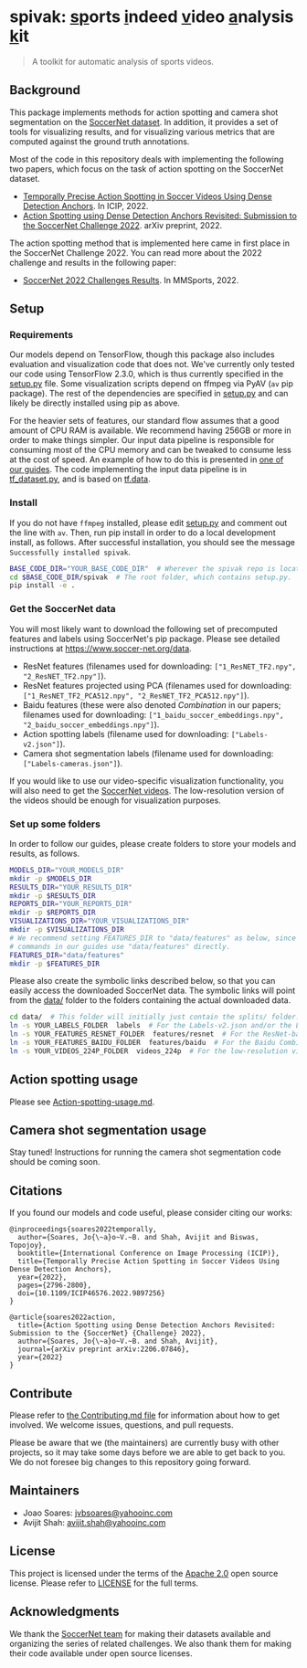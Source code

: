 # spivak: <ins>sp</ins>orts <ins>i</ins>ndeed <ins>v</ins>ideo <ins>a</ins>nalysis <ins>k</ins>it
> A toolkit for automatic analysis of sports videos.

## Background

This package implements methods for action spotting and camera
shot segmentation on the
[SoccerNet dataset](https://www.soccer-net.org/). In addition,
it provides a set of tools for visualizing results, and for
visualizing various metrics that are computed against the ground
truth annotations.

Most of the code in this repository deals with implementing the
following two papers, which focus on the task of action spotting
on the SoccerNet dataset.
- [Temporally Precise Action Spotting in Soccer Videos Using
Dense Detection Anchors](https://arxiv.org/abs/2205.10450).
In ICIP, 2022.
- [Action Spotting using Dense Detection Anchors Revisited:
Submission to the SoccerNet Challenge 2022](https://arxiv.org/abs/2206.07846).
arXiv preprint, 2022.

The action spotting method that is implemented here
came in first place in the SoccerNet Challenge 2022. You can
read more about the 2022 challenge and results in the following paper:
- [SoccerNet 2022 Challenges Results](https://arxiv.org/abs/2210.02365).
In MMSports, 2022.

## Setup

### Requirements

Our models depend on TensorFlow, though this package also includes
evaluation and visualization code that does not. We've currently
only tested our code using TensorFlow 2.3.0, which is thus currently
specified in the [setup.py](setup.py) file. Some visualization
scripts depend on ffmpeg via PyAV (`av` pip package). The rest of
the dependencies are specified in [setup.py](setup.py) and can
likely be directly installed using pip as above.

For the heavier sets of features, our standard flow assumes that a good
amount of CPU RAM is available. We recommend having 256GB or more
in order to make things simpler. Our input data pipeline is
responsible for consuming most of the CPU memory and can be tweaked to
consume less at the cost of speed. An example of how to do this is
presented in
[one of our guides](Reproducing-results-from-the-SoccerNet-action-spotting-challenge-2022.md#low-memory-configuration).
The code implementing the input data pipeline is in
[tf_dataset.py](spivak/models/tf_dataset.py), and is based on
[tf.data](https://www.tensorflow.org/guide/data).

### Install

If you do not have `ffmpeg` installed, please edit [setup.py](setup.py)
and comment out the line with `av`. Then, run pip install in order
to do a local development install, as follows. After successful installation,
you should see the message `Successfully installed spivak`.

```bash
BASE_CODE_DIR="YOUR_BASE_CODE_DIR"  # Wherever the spivak repo is located.
cd $BASE_CODE_DIR/spivak  # The root folder, which contains setup.py.
pip install -e .
```

### Get the SoccerNet data

You will most likely want to download the following set of
precomputed features and labels using SoccerNet's pip package.
Please see detailed instructions at <https://www.soccer-net.org/data>.
- ResNet features
(filenames used for downloading: `["1_ResNET_TF2.npy", "2_ResNET_TF2.npy"]`).
- ResNet features projected using PCA
(filenames used for downloading: `["1_ResNET_TF2_PCA512.npy", "2_ResNET_TF2_PCA512.npy"]`).
- Baidu features
(these were also denoted _Combination_ in our papers; filenames
used for downloading:
`["1_baidu_soccer_embeddings.npy", "2_baidu_soccer_embeddings.npy"]`).
- Action spotting labels
(filename used for downloading: `["Labels-v2.json"]`).
- Camera shot segmentation labels
(filename used for downloading: `["Labels-cameras.json"]`).

If you would like to use our video-specific visualization functionality,
you will also need to get the
[SoccerNet videos](https://www.soccer-net.org/data#h.ov9k48lcih5g).
The low-resolution version of the videos should be enough for
visualization purposes.

### Set up some folders

In order to follow our guides, please create
folders to store your models and results, as follows.

```bash
MODELS_DIR="YOUR_MODELS_DIR"
mkdir -p $MODELS_DIR
RESULTS_DIR="YOUR_RESULTS_DIR"
mkdir -p $RESULTS_DIR
REPORTS_DIR="YOUR_REPORTS_DIR"
mkdir -p $REPORTS_DIR
VISUALIZATIONS_DIR="YOUR_VISUALIZATIONS_DIR"
mkdir -p $VISUALIZATIONS_DIR
# We recommend setting FEATURES_DIR to "data/features" as below, since many
# commands in our guides use "data/features" directly.
FEATURES_DIR="data/features"
mkdir -p $FEATURES_DIR
```

Please also create the symbolic links described below, so
that you can easily access the downloaded SoccerNet data. The symbolic links
will point from the [data/](data) folder to the folders containing the actual
downloaded data.

```bash
cd data/  # This folder will initially just contain the splits/ folder.
ln -s YOUR_LABELS_FOLDER  labels  # For the Labels-v2.json and/or the Labels-cameras.json files.
ln -s YOUR_FEATURES_RESNET_FOLDER  features/resnet  # For the ResNet-based features.
ln -s YOUR_FEATURES_BAIDU_FOLDER  features/baidu  # For the Baidu Combination features.
ln -s YOUR_VIDEOS_224P_FOLDER  videos_224p  # For the low-resolution videos.
```

## Action spotting usage

Please see [Action-spotting-usage.md](Action-spotting-usage.md).

## Camera shot segmentation usage

Stay tuned! Instructions for running the camera shot segmentation code should be coming soon.

## Citations

If you found our models and code useful, please consider citing our works:

```
@inproceedings{soares2022temporally,
  author={Soares, Jo{\~a}o~V.~B. and Shah, Avijit and Biswas, Topojoy},
  booktitle={International Conference on Image Processing (ICIP)},
  title={Temporally Precise Action Spotting in Soccer Videos Using Dense Detection Anchors},
  year={2022},
  pages={2796-2800},
  doi={10.1109/ICIP46576.2022.9897256}
}

@article{soares2022action,
  title={Action Spotting using Dense Detection Anchors Revisited: Submission to the {SoccerNet} {Challenge} 2022},
  author={Soares, Jo{\~a}o~V.~B. and Shah, Avijit},
  journal={arXiv preprint arXiv:2206.07846},
  year={2022}
}
```

## Contribute

Please refer to [the Contributing.md file](Contributing.md) for information about how to
get involved. We welcome  issues, questions, and pull requests.

Please be aware that we (the maintainers) are currently busy with other projects, so it
may take some days before we are able to get back to you. We do not foresee big changes
to this repository going forward.

## Maintainers

- Joao Soares: jvbsoares@yahooinc.com
- Avijit Shah: avijit.shah@yahooinc.com

## License

This project is licensed under the terms of the
[Apache 2.0](http://www.apache.org/licenses/LICENSE-2.0.html)
open source license. Please refer to [LICENSE](LICENSE) for
the full terms.

## Acknowledgments

We thank the [SoccerNet team](https://www.soccer-net.org/team) for making their datasets
available and organizing the series of related challenges. We also thank them for
making their code available under open source licenses.
